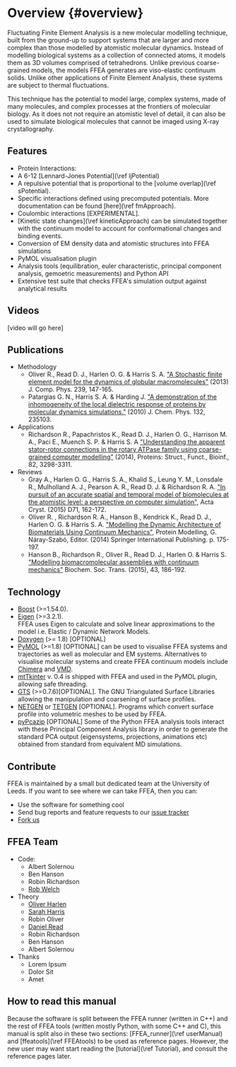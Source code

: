 Overview {#overview}
=========

Fluctuating Finite Element Analysis is a new molecular modelling technique, built from the ground-up to support systems that are larger and more complex than those modelled by atomistic molecular dynamics. Instead of modelling biological systems as a collection of connected atoms, it models them as 3D volumes comprised of tetrahedrons. Unlike previous coarse-grained models, the models FFEA generates are viso-elastic continuum solids. Unlike other applications of Finite Element Analysis, these systems are subject to thermal fluctuations.

This technique has the potential to model large, complex systems, made of many molecules, and complex processes at the frontiers of molecular biology. As it does not not require an atomistic level of detail, it can also be used to simulate biological molecules that cannot be imaged using X-ray crystallography.

## Features

 * Protein Interactions:
  * A 6-12 [Lennard-Jones Potential](\ref ljPotential)
  * A repulsive potential that is proportional 
        to the [volume overlap](\ref sPotential).
  * Specific interactions defined using precomputed potentials.
        More documentation can be found [here](\ref fmApproach).
  * Coulombic interactions [EXPERIMENTAL].
 * [Kinetic state changes](\ref kineticApproach) can be simulated together with the continuum model to
    account for conformational changes and binding events.
 * Conversion of EM density data and atomistic structures into FFEA simulations
 * PyMOL visualisation plugin
 * Analysis tools (equilibration, euler characteristic, principal component analysis, gemoetric measurements) and Python API
 * Extensive test suite that checks FFEA's simulation output against analytical results


## Videos

[video will go here]

## Publications

   * Methodology
       * Oliver R., Read D. J., Harlen O. G. & Harris S. A. ["A Stochastic finite element model for the dynamics of globular macromolecules"](http://www.sciencedirect.com/science/article/pii/S0021999112007589) (2013) J. Comp. Phys. 239, 147-165.
       * Patargias G. N., Harris S. A. & Harding J. ["A demonstration of the inhomogeneity of the local dielectric response of proteins by molecular dynamics simulations."](https://www.ncbi.nlm.nih.gov/pubmed/20572740) (2010) J. Chem. Phys. 132, 235103.
   * Applications
       * Richardson R., Papachristos K., Read D. J., Harlen O. G., Harrison M. A., Paci E., Muench S. P. & Harris S. A ["Understanding the apparent stator-rotor connections in the rotary ATPase family using coarse-grained computer modelling"](https://www.ncbi.nlm.nih.gov/pubmed/25174610) (2014), Proteins: Struct., Funct., Bioinf., 82, 3298-3311.
   * Reviews
       * Gray A., Harlen O. G., Harris S. A., Khalid S., Leung Y. M., Lonsdale R., Mulholland A. J., Pearson A. R., Read D. J. & Richardson R. A. ["In pursuit of an accurate spatial and temporal model of biomolecules at the atomistic level: a perspective on computer simulation"](https://www.ncbi.nlm.nih.gov/pubmed/25615870), Acta Cryst. (2015) D71, 162-172.
       * Oliver R. , Richardson R. A., Hanson B., Kendrick K., Read D. J., Harlen O. G. & Harris S. A. ["Modelling the Dynamic Architecture of Biomaterials Using Continuum Mechanics"](http://link.springer.com/chapter/10.1007%2F978-3-319-09976-7_8), Protein Modelling, G. Náray-Szabó, Editor. (2014) Springer International Publishing. p. 175-197.
       * Hanson B., Richardson R., Oliver R., Read D. J., Harlen O. & Harris S. ["Modelling biomacromolecular assemblies with continuum mechanics"](https://www.ncbi.nlm.nih.gov/pubmed/25849915) Biochem. Soc. Trans. (2015), 43, 186-192.

## Technology
   * [Boost](http://www.boost.org) (>=1.54.0).
   * [Eigen](http://eigen.tuxfamily.org) (>=3.2.1).   
     FFEA uses Eigen to calculate and solve linear approximations to the model i.e. Elastic / Dynamic Network Models.
   * [Doxygen](http://www.doxygen.org) (>= 1.8) [OPTIONAL]   
   * [PyMOL](https://www.pymol.org) (>=1.8) [OPTIONAL] can 
        be used to visualise FFEA systems and trajectories
        as well as molecular and EM systems. Alternatives 
        to visualise molecular systems and create FFEA continuum models
        include [Chimera](https://www.cgl.ucsf.edu/chimera/)
        and [VMD](http://www.ks.uiuc.edu/Research/vmd/).
   * [mtTkinter](http://tkinter.unpythonic.net/wiki/mtTkinter) v. 0.4 is shipped 
        with FFEA and used in the PyMOL plugin, allowing safe threading. 
   * [GTS](http://gts.sourceforge.net) (>=0.7.6)[OPTIONAL]. The
     GNU Triangulated Surface Libraries
     allowing the manipulation and coarsening of surface profiles.
   * [NETGEN](https://sourceforge.net/projects/netgen-mesher/) 
   or [TETGEN](http://wias-berlin.de/software/tetgen/) [OPTIONAL]. 
     Programs which convert surface profile into volumetric meshes 
        to be used by FFEA.
   * [pyPcazip](https://pypi.python.org/pypi/pyPcazip) [OPTIONAL]
     Some of the Python FFEA analysis tools interact with these 
     Principal Component Analysis library in order to generate the standard
     PCA output (eigensystems, projections, animations etc)
     obtained from standard from equivalent MD simulations.

## Contribute

FFEA is maintained by a small but dedicated team at the University of Leeds. If you want to see where we can take FFEA, then you can:

   * Use the software for something cool
   * Send bug reports and feature requests to our [issue tracker](https://bitbucket.org/sohpc-ffea/ffea/issues)
   * [Fork us](https://bitbucket.org/sohpc-ffea/ffea/fork)

## FFEA Team

 * Code:
   * Albert Solernou
   * Ben Hanson
   * Robin Richardson
   * [Rob Welch](http://robwel.ch/)
 * Theory
   * [Oliver Harlen](https://www.maths.leeds.ac.uk/index.php?id=263&uid=1025)
   * [Sarah Harris](http://www.comp-bio.physics.leeds.ac.uk/)
   * Robin Oliver
   * [Daniel Read](http://www1.maths.leeds.ac.uk/~djread/)
   * Robin Richardson
   * Ben Hanson
   * Albert Solernou
 * Thanks
   * Lorem Ipsum
   * Dolor Sit
   * Amet



How to read this manual
-----------------------

Because the software is split between the FFEA runner (written in C++) 
  and the rest of FFEA tools (written mostly Python, with some C++ and C), 
  this manual is split also in these two sections: 
   [FFEA_runner](\ref userManual) and [ffeatools](\ref FFEAtools)
  to be used as reference pages.
However, the new user may want start reading the [tutorial](\ref Tutorial),
  and consult the reference pages later. 
